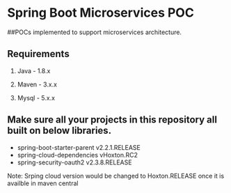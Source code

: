 # Spring Boot Microservices POC 

##POCs implemented to support microservices architecture.

## Requirements

1. Java - 1.8.x

2. Maven - 3.x.x

3. Mysql - 5.x.x

## Make sure all your projects in this repository all built on below libraries.

+ spring-boot-starter-parent v2.2.1.RELEASE
+ spring-cloud-dependencies vHoxton.RC2  
+ spring-security-oauth2 v2.3.8.RELEASE

Note: Srping cloud version would be changed to Hoxton.RELEASE once it is availble in maven central
